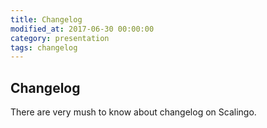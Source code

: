 ```yaml
---
title: Changelog
modified_at: 2017-06-30 00:00:00
category: presentation
tags: changelog
---
```


## Changelog

There are very mush to know about changelog on Scalingo.
